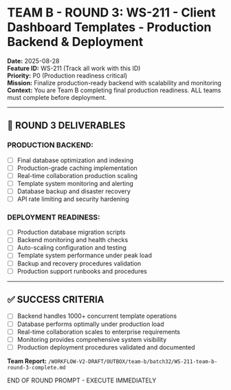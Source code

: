 # TEAM B - ROUND 3: WS-211 - Client Dashboard Templates - Production Backend & Deployment

**Date:** 2025-08-28  
**Feature ID:** WS-211 (Track all work with this ID)  
**Priority:** P0 (Production readiness critical)  
**Mission:** Finalize production-ready backend with scalability and monitoring  
**Context:** You are Team B completing final production readiness. ALL teams must complete before deployment.

---

## 🎯 ROUND 3 DELIVERABLES

### **PRODUCTION BACKEND:**
- [ ] Final database optimization and indexing
- [ ] Production-grade caching implementation
- [ ] Real-time collaboration production scaling
- [ ] Template system monitoring and alerting
- [ ] Database backup and disaster recovery
- [ ] API rate limiting and security hardening

### **DEPLOYMENT READINESS:**
- [ ] Production database migration scripts
- [ ] Backend monitoring and health checks
- [ ] Auto-scaling configuration and testing
- [ ] Template system performance under peak load
- [ ] Backup and recovery procedures validation
- [ ] Production support runbooks and procedures

---

## ✅ SUCCESS CRITERIA

- [ ] Backend handles 1000+ concurrent template operations
- [ ] Database performs optimally under production load
- [ ] Real-time collaboration scales to enterprise requirements
- [ ] Monitoring provides comprehensive system visibility
- [ ] Production deployment procedures validated and documented

**Team Report:** `/WORKFLOW-V2-DRAFT/OUTBOX/team-b/batch32/WS-211-team-b-round-3-complete.md`

END OF ROUND PROMPT - EXECUTE IMMEDIATELY